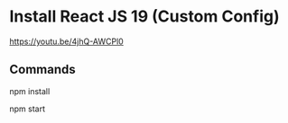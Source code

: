 # Install React JS 19 (Custom Config)

https://youtu.be/4jhQ-AWCPl0

## Commands 

npm install

npm start
